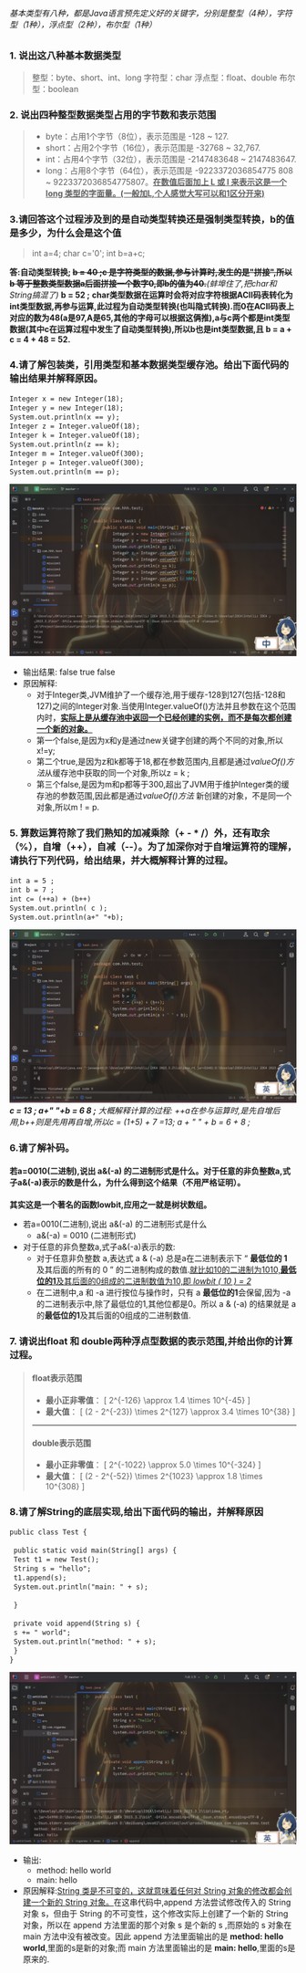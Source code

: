 ###### 基本类型有八种，都是Java语言预先定义好的关键字，分别是整型（4种），字符型（1种），浮点型（2种），布尔型（1种）
### 1. 说出这八种基本数据类型
>整型：byte、short、int、long
>字符型：char
>浮点型：float、double
>布尔型：boolean
### 2. 说出四种整型数据类型占用的字节数和表示范围
>- byte：占用1个字节（8位），表示范围是 -128 ~ 127.
>-  short：占用2个字节（16位），表示范围是 -32768 ~ 32,767.
> - int：占用4个字节（32位），表示范围是 -2147483648 ~ 2147483647.
>-  long：占用8个字节（64位），表示范围是 -9223372036854775 808 ~ 9223372036854775807。<u>****在数值后面加上 L 或 l 来表示这是一个 long 类型的字面量。(一般加L,个人感觉大写可以和1区分开来)****</u>
### 3.请回答这个过程涉及到的是自动类型转换还是强制类型转换，b的值是多少，为什么会是这个值
>int a=4;
>char c='0';
>int b=a+c;

**答:自动类型转换;  ~~b = 40 ;c 是字符类型的数据,参与计算时,发生的是"拼接",所以 b 等于整数类型数据a后面拼接一个数字0,即b的值为40.~~***(蚌埠住了,把char和String搞混了)*
**b = 52 ;**
**char类型数据在运算时会将对应字符根据ACII码表转化为int类型数据,再参与运算,此过程为自动类型转换(也叫隐式转换).而0在ACII码表上对应的数为48(a是97,A是65,其他的字母可以根据这俩推),a与c两个都是int类型数据(其中c在运算过程中发生了自动类型转换),所以b也是int类型数据,且 b = a + c = 4 + 48 = 52.**
### 4.请了解包装类，引用类型和基本数据类型缓存池。给出下面代码的输出结果并解释原因。
```
Integer x = new Integer(18);
Integer y = new Integer(18);
System.out.println(x == y);
Integer z = Integer.valueOf(18);
Integer k = Integer.valueOf(18);
System.out.println(z == k);
Integer m = Integer.valueOf(300);
Integer p = Integer.valueOf(300);
System.out.println(m == p);
```
![alt text](<屏幕截图 2024-10-20 152023.png>)
-   输出结果: false true false
-   原因解释:
    -   对于Integer类,JVM维护了一个缓存池,用于缓存-128到127(包括-128和127)之间的Integer对象.当使用Integer.valueOf()方法并且参数在这个范围内时，**<u>实际上是从缓存池中返回一个已经创建的实例，而不是每次都创建一个新的对象。</u>**
    -   第一个false,是因为x和y是通过new关键字创建的两个不同的对象,所以x!=y;
    -   第二个true,是因为z和k都等于18,都在参数范围内,且都是通过*valueOf()方法*从缓存池中获取的同一个对象,所以z = k ;
    -   第三个false,是因为m和p都等于300,超出了JVM用于维护Integer类的缓存池的参数范围,因此都是通过*valueOf()方法* 新创建的对象，不是同一个对象,所以m ! = p.
### 5. 算数运算符除了我们熟知的加减乘除（+ - * /）外，还有取余（%），自增（++），自减（--）。为了加深你对于自增运算符的理解，请执行下列代码，给出结果，并大概解释计算的过程。
```
int a = 5 ;
int b = 7 ;
int c= (++a) + (b++)
System.out.println( c );
System.out.println(a+" "+b);
```
![alt text](<屏幕截图 2024-10-20 111418.png>)
***c = 13 ;  a+" "+b = 6 8 ;***
*大概解释计算的过程:*
*++a在参与运算时,是先自增后用,b++则是先用再自增,所以c = (1+5) + 7 =13; a + " " + b = 6 + 8 ;*
### 6.请了解补码。
#### 若a=0010(二进制),说出 a&(-a) 的二进制形式是什么。对于任意的非负整数a,式子a&(-a)表示的数是什么，为什么得到这个结果（不用严格证明）。
**其实这是一个著名的函数lowbit,应用之一就是树状数组。**
-   若a=0010(二进制),说出 a&(-a) 的二进制形式是什么
     -    a&(-a) = 0010 (二进制形式)
-   对于任意的非负整数a,式子a&(-a)表示的数:
    -   对于任意非负整数 a,表达式 a & (-a) 总是a在二进制表示下 “ **最低位的 1** 及其后面的所有的 0 ” 的二进制构成的数值.<u>就比如10的二进制为1010,**最低位的1**及其后面的0组成的二进制数值为10,即 *lowbit ( 10 ) = 2*</u>
    -   在二进制中,a 和 -a 进行按位与操作时，只有 a **最低位的1**会保留,因为 -a 的二进制表示中,除了最低位的1,其他位都是0。所以 a & (-a) 的结果就是 a 的**最低位的1**及其后面的0组成的二进制数值.

### 7. 请说出float 和 double两种浮点型数据的表示范围,并给出你的计算过程。
>#### float表示范围
>- **最小正非零值**：
  \[ 2^{-126} \approx 1.4 \times 10^{-45} \]
>- **最大值**：
  \[ (2 - 2^{-23}) \times 2^{127} \approx 3.4 \times 10^{38} \]
>--------------------------
>#### double表示范围
>- **最小正非零值**：
  \[ 2^{-1022} \approx 5.0 \times 10^{-324} \]
>- **最大值**：
  \[ (2 - 2^{-52}) \times 2^{1023} \approx 1.8 \times 10^{308} \]

### 8.请了解String的底层实现,给出下面代码的输出，并解释原因
```
public class Test {
 
 public static void main(String[] args) {
 Test t1 = new Test();
 String s = "hello";
 t1.append(s);
 System.out.println("main: " + s);
 
 }
 
 private void append(String s) {
 s += " world";
 System.out.println("method: " + s);
 }
}
```
![alt text](<屏幕截图 2024-10-20 195106.png>)
-   输出:
    -   method: hello world
    -   main: hello
-   原因解释:<u>String 类是不可变的，这就意味着任何对 String 对象的修改都会创建一个新的 String 对象。</u>在这串代码中,append 方法尝试修改传入的 String 对象 s，但由于 String 的不可变性，这个修改实际上创建了一个新的 String 对象，所以在 append 方法里面的那个对象 s 是个新的 s ,而原始的 s 对象在 main 方法中没有被改变。因此 append 方法里面输出的是  **method: hello world**,里面的s是新的对象;而 main 方法里面输出的是 **main: hello**,里面的s是原来的.



